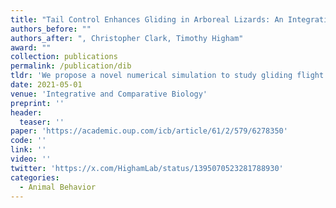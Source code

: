 ```yaml
---
title: "Tail Control Enhances Gliding in Arboreal Lizards: An Integrative Study Using a 3D Geometric Model and Numerical Simulation"
authors_before: ""
authors_after: ", Christopher Clark, Timothy Higham"
award: ""
collection: publications
permalink: /publication/dib
tldr: 'We propose a novel numerical simulation to study gliding flight and show that tail control plays a significant role in Draco flight control.'
date: 2021-05-01
venue: 'Integrative and Comparative Biology'
preprint: ''
header: 
  teaser: ''
paper: 'https://academic.oup.com/icb/article/61/2/579/6278350'
code: '' 
link: ''
video: ''
twitter: 'https://x.com/HighamLab/status/1395070523281788930'
categories:
  - Animal Behavior
---
```

